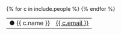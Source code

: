 
<table class="plain" width="100%">
{% for c in include.people %}
<tr><td>&#x25cf; {{ c.name }}</td><td><a href="mailto:{{ c.email }}">{{ c.email }}</a></td></tr>
{% endfor %}
</table>

